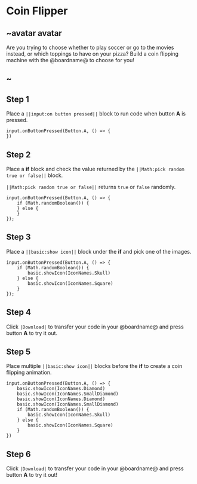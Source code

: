 # Coin Flipper

## ~avatar avatar

Are you trying to choose whether to play soccer or go to the movies
instead, or which toppings to have on your pizza?  Build a coin
flipping machine with the @boardname@ to choose for you!

## ~

## Step 1

Place a ``||input:on button pressed||`` block to run code 
when button **A** is pressed.

```blocks
input.onButtonPressed(Button.A, () => {
})
```

## Step 2

Place a **if** block and check the value returned by the ``||Math:pick random true or false||`` block.

``||Math:pick random true or false||`` returns ``true`` or ``false`` randomly.

```blocks
input.onButtonPressed(Button.A, () => {
    if (Math.randomBoolean()) {
    } else {
    }
});
```

## Step 3

Place a ``||basic:show icon||`` block under the **if** and pick one of the images.

```blocks
input.onButtonPressed(Button.A, () => {
    if (Math.randomBoolean()) {
        basic.showIcon(IconNames.Skull)
    } else {
        basic.showIcon(IconNames.Square)
    }
});
```

## Step 4

Click ``|Download|`` to transfer your code in your @boardname@ and press button **A** to try it out.

## Step 5

Place multiple ``||basic:show icon||`` blocks before the **if** to create a coin flipping animation.

```blocks
input.onButtonPressed(Button.A, () => {
    basic.showIcon(IconNames.Diamond)
    basic.showIcon(IconNames.SmallDiamond)
    basic.showIcon(IconNames.Diamond)
    basic.showIcon(IconNames.SmallDiamond)
    if (Math.randomBoolean()) {
        basic.showIcon(IconNames.Skull)
    } else {
        basic.showIcon(IconNames.Square)
    }
})
```

## Step 6

Click ``|Download|`` to transfer your code in your @boardname@ and press button **A** to try it out!
